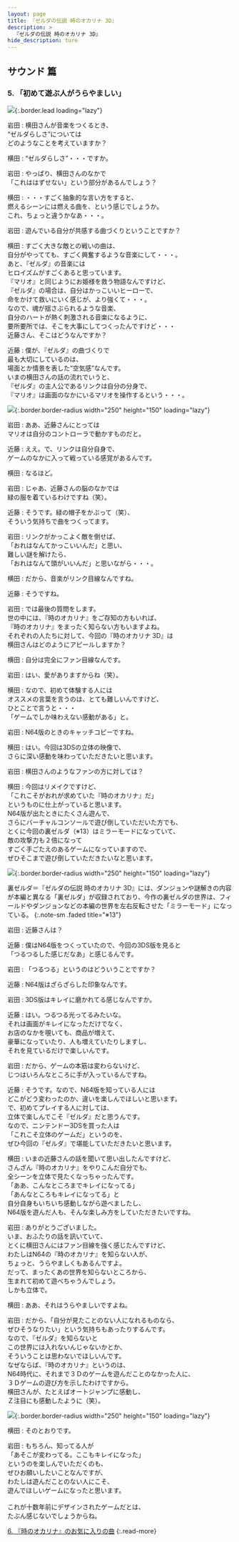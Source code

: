 ```yaml
---
layout: page
title: 『ゼルダの伝説 時のオカリナ 3D』
description: >
  『ゼルダの伝説 時のオカリナ 3D』
hide_description: ture
---
```


## サウンド 篇

### 5. 「初めて遊ぶ人がうらやましい」

![](/interviews/jp/3ds/aqej/vol1/img/mainvisual5.jpg){:.border.lead loading="lazy"}

岩田
: 横田さんが音楽をつくるとき、<br>“ゼルダらしさ”については<br>どのようなことを考えていますか？

横田
: “ゼルダらしさ”・・・ですか。

岩田
: やっぱり、横田さんのなかで<br>「これははずせない」という部分があるんでしょう？

横田
: ・・・すごく抽象的な言い方をすると、<br>燃えるシーンには燃える曲を、という感じでしょうか。<br>これ、ちょっと違うかなあ・・・。

岩田
: 遊んでいる自分が共感する曲づくりということですか？

横田
: すごく大きな敵との戦いの曲は、<br>自分がやってても、すごく興奮するような音楽にして・・・。<br>あと、『ゼルダ』の音楽には<br>ヒロイズムがすごくあると思っています。<br>『マリオ』と同じようにお姫様を救う物語なんですけど、<br>『ゼルダ』の場合は、自分はかっこいいヒーローで、<br>命をかけて救いにいく感じが、より強くて・・・。<br>なので、魂が揺さぶられるような音楽、<br>自分のハートが熱く刺激される音楽になるように、<br>要所要所では、そこを大事にしてつくったんですけど・・・<br>近藤さん、そこはどうなんですか？

近藤
: 僕が、『ゼルダ』の曲づくりで<br>最も大切にしているのは、<br>場面とか情景を表した“空気感”なんです。<br>いまの横田さんの話の流れでいうと、<br>『ゼルダ』の主人公であるリンクは自分の分身で、<br>『マリオ』は画面のなかにいるマリオを操作するという・・・。

![](/interviews/jp/3ds/aqej/vol1/img/photo12.jpg){:.border.border-radius width="250" height="150"  loading="lazy"}

岩田
: ああ、近藤さんにとっては<br>マリオは自分のコントローラで動かすものだと。

近藤
: ええ。で、リンクは自分自身で、<br>ゲームのなかに入って戦っている感覚があるんです。

横田
: なるほど。

岩田
: じゃあ、近藤さんの脳のなかでは<br>緑の服を着ているわけですね（笑）。

近藤
: そうです。緑の帽子をかぶって（笑）、<br>そういう気持ちで曲をつくってます。

岩田
: リンクがかっこよく敵を倒せば、<br>「おれはなんてかっこいいんだ」と思い、<br>難しい謎を解けたら、<br>「おれはなんて頭がいいんだ」と思いながら・・・。

横田
: だから、音楽がリンク目線なんですね。

近藤
: そうですね。

岩田
: では最後の質問をします。<br>世の中には、『時のオカリナ』をご存知の方もいれば、<br>『時のオカリナ』をまったく知らない方もいますよね。<br>それぞれの人たちに対して、今回の『時のオカリナ 3D』は<br>横田さんはどのようにアピールしますか？

横田
: 自分は完全にファン目線なんです。

岩田
: はい、愛がありますからね（笑）。

横田
: なので、初めて体験する人には<br>オススメの言葉を言うのは、とても難しいんですけど、<br>ひとことで言うと・・・<br>「ゲームでしか味わえない感動がある」と。

岩田
: N64版のときのキャッチコピーですね。

横田
: はい。今回は3DSの立体の映像で、<br>さらに深い感動を味わっていただきたいと思います。

岩田
: 横田さんのようなファンの方に対しては？

横田
: 今回はリメイクですけど、<br>「これこそがおれが求めていた『時のオカリナ』だ」<br>というものに仕上がっていると思います。<br>N64版が出たときにたくさん遊んで、<br>さらにバーチャルコンソールで遊び倒していただいた方でも、<br>とくに今回の裏ゼルダ（※13）はミラーモードになっていて、<br>敵の攻撃力も２倍になって<br>すごく手ごたえのあるゲームになっていますので、<br>ぜひそこまで遊び倒していただきたいなと思います。

![](/interviews/jp/3ds/aqej/vol1/img/photo13.jpg){:.border.border-radius width="250" height="150"  loading="lazy"}



裏ゼルダ＝『ゼルダの伝説 時のオカリナ 3D』には、ダンジョンや謎解きの内容が本編と異なる「裏ゼルダ」が収録されており、今作の裏ゼルダの世界は、フィールドやダンジョンなどの本編の世界を左右反転させた「ミラーモード」になっている。
{:.note-sm .faded title="※13"}

岩田
: 近藤さんは？

近藤
: 僕はN64版をつくっていたので、今回の3DS版を見ると<br>「つるつるした感じだなあ」と感じるんです。

岩田
: 「つるつる」というのはどういうことですか？

近藤
: N64版はざらざらした印象なんです。

岩田
: 3DS版はキレイに磨かれてる感じなんですか。

近藤
: はい。つるつる光ってるみたいな。<br>それは画面がキレイになっただけでなく、<br>お店のなかを覗いても、商品が増えて、<br>豪華になっていたり、人も増えていたりしますし、<br>それを見ているだけで楽しいんです。

岩田
: だから、ゲームの本筋は変わらないけど、<br>じつはいろんなところに手が入っているんですね。

近藤
: そうです。なので、N64版を知っている人には<br>どこがどう変わったのか、違いを楽しんでほしいと思います。<br>で、初めてプレイする人に対しては、<br>立体で楽しんでこそ『ゼルダ』だと思うんです。<br>なので、ニンテンドー3DSを買った人は<br>「これこそ立体のゲームだ」というのを、<br>ぜひ今回の『ゼルダ』で堪能していただきたいと思います。

横田
: いまの近藤さんの話を聞いて思い出したんですけど、<br>さんざん『時のオカリナ』をやりこんだ自分でも、<br>全シーンを立体で見たくなっちゃったんです。<br>「ああ、こんなところまでキレイになってる」<br>「あんなところもキレイになってる」と<br>自分自身もいちいち感動しながら遊べましたし、<br>N64版を遊んだ人も、そんな楽しみ方をしていただきたいですね。

岩田
: ありがとうございました。<br>いま、おふたりの話を訊いていて、<br>とくに横田さんにはファン目線を強く感じたんですけど、<br>わたしはN64の『時のオカリナ』を知らない人が、<br>ちょっと、うらやましくもあるんですよ。<br>だって、まったくあの世界を知らないところから、<br>生まれて初めて遊べちゃうんでしょう。<br>しかも立体で。

横田
: ああ、それはうらやましいですよね。

岩田
: だから、「自分が見たことのない人になれるものなら、<br>ぜひそうなりたい」という気持ちもあったりするんです。<br>なので、『ゼルダ』を知らないと<br>この世界には入れないんじゃないかとか、<br>そういうことは思わないでほしいんです。<br>なぜならば、『時のオカリナ』というのは、<br>N64時代に、それまで３Ｄのゲームを遊んだことのなかった人に、<br>３Ｄゲームの遊び方を示したわけですから。<br>横田さんが、たとえばオートジャンプに感動し、<br>Ｚ注目にも感動したように（笑）。

![](/interviews/jp/3ds/aqej/vol1/img/photo15.jpg){:.border.border-radius width="250" height="150"  loading="lazy"}

横田
: そのとおりです。

岩田
: もちろん、知ってる人が<br>「あそこが変わってる。ここもキレイになった」<br>というのを楽しんでいただくのも、<br>ぜひお願いしたいことなんですが、<br>わたしは遊んだことのない人にこそ、<br>遊んでほしいゲームになったと思います。<br>&nbsp;<br>これが十数年前にデザインされたゲームだとは、<br>たぶん感じないでしょうからね。



[6. 『時のオカリナ』のお気に入りの曲](6.md)
{:.read-more}
